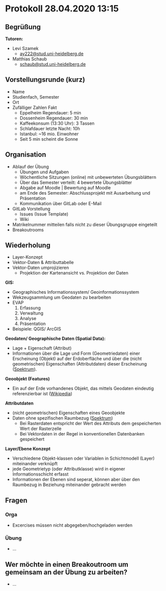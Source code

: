 # Protokoll 28.04.2020 13:15

## Begrüßung

**Tutoren:**
- Levi Szamek
    - ay222@stud.uni-heidelberg.de
- Matthias Schaub
    - schaub@stud.uni-heidelberg.de


## Vorstellungsrunde (kurz)

- Name
- Studienfach, Semester
- Ort
- Zufälliger Zahlen Fakt
    - Eppelheim Regendauer: 5 min
    - Dossenheim Regendauer: 30 min
    - Kaffeekonsum (13:30 Uhr): 3 Tassen
    - Schlafdauer letzte Nacht: 10h
    - Istanbul: ~16 mio. Einwohner
    - Seit 5 min scheint die Sonne


## Organisation

- Ablauf der Übung
    * Übungen und Aufgaben
    * Wöchentliche Sitzungen (online) mit unbewerteten Übungsblättern
    * Über das Semester verteilt: 4 bewertete Übungsblätter
    * Abgabe auf Moodle | Bewertung auf Moodle
    * am Ende des Semester: Abschlussprojekt mit Ausarbeitung und Präsentation
    * Kommunikation über GitLab oder E-Mail
- GitLab Vorstellung
    * Issues (Issue Template)
    * Wiki
- Matrikelnummer mitteilen falls nicht zu dieser Übungsgruppe eingeteilt
- Breakoutrooms


## Wiederholung

- Layer-Konzept
- Vektor-Daten & Attributtabelle
- Vektor-Daten umprojizieren
    - Projektion der Kartenansicht vs. Projektion der Daten

**GIS:**
- Geographisches Informationssystem/ Geoinformationssystem
- Wekzeugsammlung um Geodaten zu bearbeiten
- EVAP
    1. Erfassung
    2. Verwaltung
    3. Analyse
    4. Präsentation
- Beispiele: QGIS/ ArcGIS

**Geodaten/ Geographische Daten (Spatial Data):**
- Lage + Eigenschaft (Attribut)
- Informationen über die Lage und Form (Geometriedaten) einer Erscheinung (Objekt) auf der Erdoberfläche und über die (nicht geometrischen) Eigenschaften (Attributdaten) dieser Erscheinung ([Spektrum](https://www.spektrum.de/lexikon/geographie/geographische-daten/2928)).

**Geoobjekt (Features)**
- Ein auf der Erde vorhandenes Objekt, das mittels Geodaten eindeutig referenzierbar ist ([Wikipedia](https://de.wikipedia.org/wiki/Geoobjekt))

**Attributdaten**
- (nicht geometrischen) Eigenschaften eines Geoobjekte
- Daten ohne spezifischen Raumbezug ([Spektrum](https://www.spektrum.de/lexikon/geographie/attributdaten/558))
    - Bei Rasterdaten entspricht der Wert des Attributs dem gespeicherten Wert der Rasterzelle
    - Bei Vektordaten in der Regel in konventionellen Datenbanken gespeichert

**Layer/Ebene Konzept**
- Verschiedene Objekt-klassen oder Variablen in Schichtmodell (Layer) miteinander verknüpft
- jede Geometrietyp (oder Attributklasse) wird in eigener Informationsschicht erfasst
- Informationen der Ebenen sind seperat, können aber über den Raumbezug in Beziehung miteinander gebracht werden


## Fragen

### Orga

- Excercises müssen nicht abgegeben/hochgeladen werden

### Übung

- ...


## Wer möchte in einen Breakoutroom um gemeinsam an der Übung zu arbeiten?

- ...
